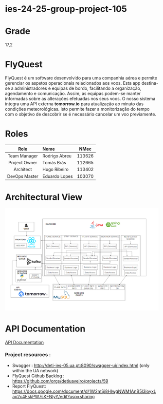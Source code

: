 # ies-24-25-group-project-105

# Grade
17,2

# FlyQuest

FlyQuest é um software desenvolvido para uma companhia aérea e permite gerenciar os aspetos operacionais relacionados aos voos. Esta app destina-se a administradores e equipas de bordo, facilitando a organização, agendamento e comunicação. Assim, as equipas podem-se manter informadas sobre as alterações efetuadas nos seus voos.
O nosso sistema integra uma API externa **tomorrow.io** para atualização ao minuto das condições meteorológicas. Isto permite fazer a monitorização do tempo com o objetivo de descobrir se é necessário cancelar um voo previamente.

# Roles

| Role | Nome | NMec |
|:---:|:---|:---:|
| Team Manager | Rodrigo Abreu | 113626 |
| Project Owner | Tomás Brás | 112665 |
| Architect | Hugo Ribeiro | 113402 |
| DevOps Master | Eduardo Lopes | 103070 |

# Architectural View 
![alt text](reports/architectural_view_diagrams/image.png)

# API Documentation
[API Documentation](reports/API_Endpoints.md)

### Project resources :

- Swagger : http://deti-ies-05.ua.pt:8090/swagger-ui/index.html (only within the UA network)
- FlyQuest Github Backlog : https://github.com/orgs/detiuaveiro/projects/59
- Report FlyQuest: https://docs.google.com/document/d/1W2mSj8HIwgNWM1AnB5l3ioyxLao2c4FskPW7sKFNlyY/edit?usp=sharing

